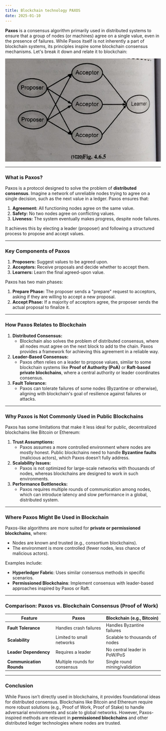 ```yaml
---
title: Blockchain technology PAXOS
date: 2025-01-10
---
```


**Paxos** is a consensus algorithm primarily used in distributed systems to ensure that a group of nodes (or machines) agree on a single value, even in the presence of failures. While Paxos itself is not inherently a part of blockchain systems, its principles inspire some blockchain consensus mechanisms. Let's break it down and relate it to blockchain:

![alt text](Pastedimage20241208144220.png)

---

### **What is Paxos?**

Paxos is a protocol designed to solve the problem of **distributed consensus**. Imagine a network of unreliable nodes trying to agree on a single decision, such as the next value in a ledger. Paxos ensures that:

1. **Agreement:** All functioning nodes agree on the same value.
2. **Safety:** No two nodes agree on conflicting values.
3. **Liveness:** The system eventually makes progress, despite node failures.

It achieves this by electing a leader (proposer) and following a structured process to propose and accept values.

---

### **Key Components of Paxos**

1. **Proposers:** Suggest values to be agreed upon.
2. **Acceptors:** Receive proposals and decide whether to accept them.
3. **Learners:** Learn the final agreed-upon value.

Paxos has two main phases:

1. **Prepare Phase:** The proposer sends a "prepare" request to acceptors, asking if they are willing to accept a new proposal.
2. **Accept Phase:** If a majority of acceptors agree, the proposer sends the actual proposal to finalize it.

---

### **How Paxos Relates to Blockchain**

1. **Distributed Consensus:**
    - Blockchain also solves the problem of distributed consensus, where all nodes must agree on the next block to add to the chain. Paxos provides a framework for achieving this agreement in a reliable way.
2. **Leader-Based Consensus:**
    - Paxos often relies on a leader to propose values, similar to some blockchain systems like **Proof of Authority (PoA)** or **Raft-based private blockchains**, where a central authority or leader coordinates consensus.
3. **Fault Tolerance:**
    - Paxos can tolerate failures of some nodes (Byzantine or otherwise), aligning with blockchain's goal of resilience against failures or attacks.

---

### **Why Paxos is Not Commonly Used in Public Blockchains**

Paxos has some limitations that make it less ideal for public, decentralized blockchains like Bitcoin or Ethereum:

1. **Trust Assumptions:**
    - Paxos assumes a more controlled environment where nodes are mostly honest. Public blockchains need to handle **Byzantine faults** (malicious actors), which Paxos doesn’t fully address.
2. **Scalability Issues:**
    - Paxos is not optimized for large-scale networks with thousands of nodes, whereas blockchains are designed to work in such environments.
3. **Performance Bottlenecks:**
    - Paxos requires multiple rounds of communication among nodes, which can introduce latency and slow performance in a global, distributed system.

---

### **Where Paxos Might Be Used in Blockchain**

Paxos-like algorithms are more suited for **private or permissioned blockchains**, where:

- Nodes are known and trusted (e.g., consortium blockchains).
- The environment is more controlled (fewer nodes, less chance of malicious actors).

Examples include:

- **Hyperledger Fabric**: Uses similar consensus methods in specific scenarios.
- **Permissioned Blockchains**: Implement consensus with leader-based approaches inspired by Paxos or Raft.

---

### **Comparison: Paxos vs. Blockchain Consensus (Proof of Work)**

|Feature|Paxos|Blockchain (e.g., Bitcoin)|
|---|---|---|
|**Fault Tolerance**|Handles crash failures|Handles Byzantine failures|
|**Scalability**|Limited to small networks|Scalable to thousands of nodes|
|**Leader Dependency**|Requires a leader|No central leader in PoW/PoS|
|**Communication Rounds**|Multiple rounds for consensus|Single round mining/validation|

---

### **Conclusion**

While Paxos isn’t directly used in blockchains, it provides foundational ideas for distributed consensus. Blockchains like Bitcoin and Ethereum require more robust solutions (e.g., Proof of Work, Proof of Stake) to handle adversarial environments and scale to global networks. However, Paxos-inspired methods are relevant in **permissioned blockchains** and other distributed ledger technologies where nodes are trusted.